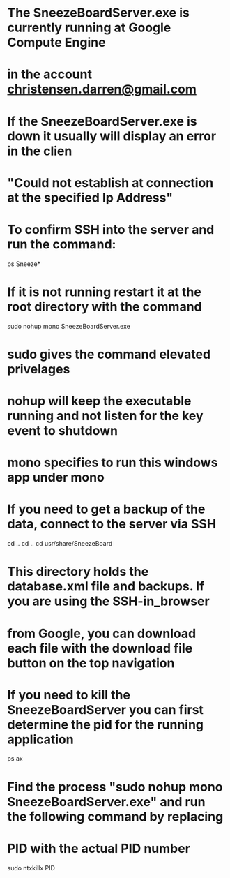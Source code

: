 # The SneezeBoardServer.exe is currently running at Google Compute Engine
# in the account christensen.darren@gmail.com
#

# If the SneezeBoardServer.exe is down it usually will display an error in the clien
# "Could not establish at connection at the specified Ip Address"
#
# To confirm SSH into the server and run the command:
ps Sneeze* 

# If it is not running restart it at the root directory with the command
sudo nohup mono SneezeBoardServer.exe

# sudo gives the command elevated privelages
# nohup will keep the executable running and not listen for the key event to shutdown 
# mono specifies to run this windows app under mono


# If you need to get a backup of the data, connect to the server via SSH
cd ..
cd ..
cd usr/share/SneezeBoard

# This directory holds the database.xml file and backups.  If you are using the SSH-in_browser 
# from Google, you can download each file with the download file button on the top navigation

# If you need to kill the SneezeBoardServer you can first determine the pid for the running application
ps ax
# Find the process "sudo nohup mono SneezeBoardServer.exe" and run the following command by replacing 
# PID with the actual PID number
sudo ntxkillx PID
